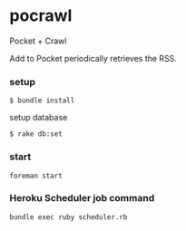 pocrawl
=======
Pocket + Crawl

Add to Pocket periodically retrieves the RSS.

### setup 
```
$ bundle install
```
setup database
```
$ rake db:set
```

### start
```
foreman start
```

### Heroku Scheduler job command
```
bundle exec ruby scheduler.rb
```
